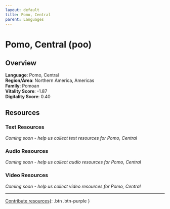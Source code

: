 ```yaml
---
layout: default
title: Pomo, Central
parent: Languages
---
```


# Pomo, Central (poo)

## Overview

**Language**: Pomo, Central  
**Region/Area**: Northern America, Americas  
**Family**: Pomoan  
**Vitality Score**: -1.87  
**Digitality Score**: 0.40  

## Resources

### Text Resources
*Coming soon - help us collect text resources for Pomo, Central*

### Audio Resources
*Coming soon - help us collect audio resources for Pomo, Central*

### Video Resources
*Coming soon - help us collect video resources for Pomo, Central*

---

[Contribute resources](https://fairtrain.github.io/){: .btn .btn-purple }
